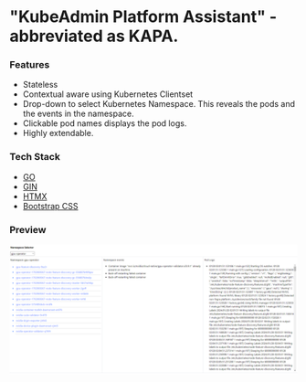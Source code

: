 # "KubeAdmin Platform Assistant" - abbreviated as KAPA.

### Features
* Stateless
* Contextual aware using Kubernetes Clientset
* Drop-down to select Kubernetes Namespace. This reveals the pods and the events in the namespace. 
* Clickable pod names displays the pod logs.
* Highly extendable.

### Tech Stack
* [GO](https://go.dev) 
* [GIN](https://gin-gonic.com)
* [HTMX](https://htmx.org)
* [Bootstrap CSS](https://getbootstrap.com)

### Preview
<img src="kapa.png"/>